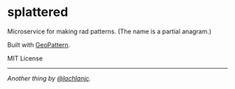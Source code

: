 # splattered

Microservice for making rad patterns. (The name is a partial anagram.)

Built with [GeoPattern](https://github.com/btmills/geopattern).

MIT License

---

*Another thing by [@lachlanjc](https://lachlanjc.com).*
